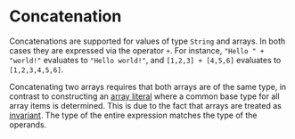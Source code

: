# Concatenation

Concatenations are supported for values of type `String` and arrays. In both cases they are expressed via the operator `+`. 
For instance, `"Hello " + "world!"` evaluates to `"Hello world!"`, and `[1,2,3] + [4,5,6]` evaluates to `[1,2,3,4,5,6]`.

Concatenating two arrays requires that both arrays are of the same type, in contrast to constructing an [array literal](https://github.com/microsoft/qsharp-language/blob/main/Specifications/Language/3_Expressions/ValueLiterals.md#array-literals) where a common base type for all array items is determined. This is due to the fact that arrays are treated as [invariant](https://github.com/microsoft/qsharp-language/blob/main/Specifications/Language/4_TypeSystem/SuptypingAndVariance.md). The type of the entire expression matches the type of the operands.
